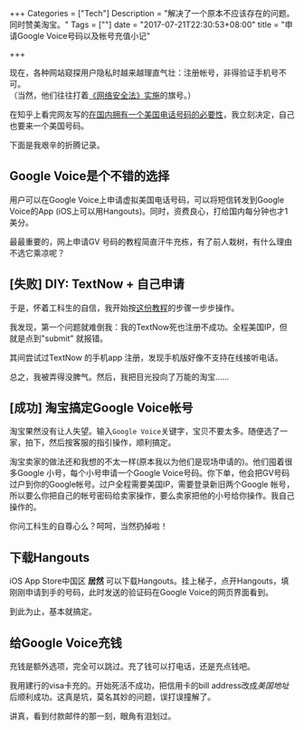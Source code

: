 +++
Categories = ["Tech"]
Description = "解决了一个原本不应该存在的问题。同时赞美淘宝。"
Tags = [""]
date = "2017-07-21T22:30:53+08:00"
title = "申请Google Voice号码以及帐号充值小记"

+++

现在，各种网站窥探用户隐私时越来越理直气壮：注册帐号，非得验证手机号不可。  
（当然，他们往往打着[《网络安全法》实施](http://news.sina.com.cn/c/2017-05-03/doc-ifyetxec7370675.shtml)的旗号。）  

在知乎上看完网友写的[在国内拥有一个美国电话号码的必要性](https://zhuanlan.zhihu.com/p/27807882)，我立刻决定，自己也要来一个美国号码。  

下面是我艰辛的折腾记录。  

## Google Voice是个不错的选择  
用户可以在Google Voice上申请虚拟美国电话号码，可以将短信转发到Google Voice的App (iOS上可以用Hangouts)。同时，资费良心，打给国内每分钟也才1美分。  

最最重要的，网上申请GV 号码的教程简直汗牛充栋，有了前人栽树，有什么理由不选它乘凉呢？  

## [失败] DIY: TextNow + 自己申请  
于是，怀着工科生的自信，我开始按[这份教程](https://kn007.net/topics/free-application-for-google-voice-phone-number/)的步骤一步步操作。  

我发现，第一个问题就难倒我：我的TextNow死也注册不成功。全程美国IP，但就是点到"submit" 就报错。  

其间尝试过TextNow 的手机app 注册，发现手机版好像不支持在线接听电话。  

总之，我被弄得没脾气。然后，我把目光投向了万能的淘宝……   

## [成功] 淘宝搞定Google Voice帐号  
淘宝果然没有让人失望。输入`Google Voice`关键字，宝贝不要太多。随便选了一家，拍下，然后按客服的指引操作，顺利搞定。  

淘宝卖家的做法还和我想的不太一样(原本我以为他们是现场申请的)。他们囤着很多Google 小号，每个小号申请一个Google Voice号码。你下单，他会把GV号码过户到你的Google帐号。过户全程需要美国IP，需要登录新旧两个Google 帐号，所以要么你把自己的帐号密码给卖家操作，要么卖家把他的小号给你操作。我自己操作的。  

你问工科生的自尊心么？呵呵，当然扔掉啦！  

## 下载Hangouts  
iOS App Store中国区 **居然** 可以下载Hangouts。挂上梯子，点开Hangouts，填刚刚申请到手的号码，此时发送的验证码在Google Voice的网页界面看到。  

到此为止，基本就搞定。  

## 给Google Voice充钱  
充钱是额外选项，完全可以跳过。充了钱可以打电话，还是充点钱吧。  

我用建行的visa卡充的。开始死活不成功，把信用卡的bill address改成*美国地址*后顺利成功。这真是坑，莫名其妙的问题，误打误撞解了。  

讲真，看到付款邮件的那一刻，眼角有泪划过。  

